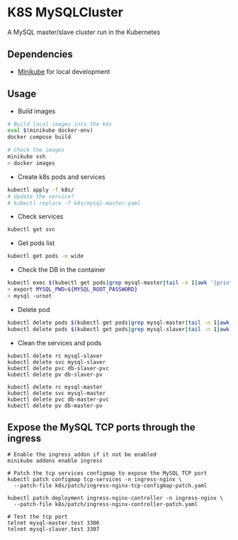 # K8S MySQLCluster
A MySQL master/slave cluster run in the Kubernetes

## Dependencies
* [Minikube](https://minikube.sigs.k8s.io/docs/) for local development

## Usage
* Build images
```bash
# Build local images into the k8s
eval $(minikube docker-env)
docker compose build

# Check the images
minikube ssh
> docker images
```

* Create k8s pods and services
```bash
kubectl apply -f k8s/
# Update the service?
# kubectl replace -f k8s/mysql-master.yaml
```

* Check services
```bash
kubectl get svc
```

* Get pods list
```bash
kubectl get pods -o wide
```

* Check the DB in the container
```bash
kubectl exec $(kubectl get pods|grep mysql-master|tail -n 1|awk '{print $1}') -it -- /bin/bash
> export MYSQL_PWD=${MYSQL_ROOT_PASSWORD}
> mysql -uroot
```

* Delete pod
```bash
kubectl delete pods $(kubectl get pods|grep mysql-master|tail -n 1|awk '{print $1}')
kubectl delete pods $(kubectl get pods|grep mysql-slaver|tail -n 1|awk '{print $1}')
```

* Clean the services and pods
```shell script
kubectl delete rc mysql-slaver
kubectl delete svc mysql-slaver
kubectl delete pvc db-slaver-pvc
kubectl delete pv db-slaver-pv

kubectl delete rc mysql-master
kubectl delete svc mysql-master
kubectl delete pvc db-master-pvc
kubectl delete pv db-master-pv
```

## Expose the MySQL TCP ports through the ingress
```shell
# Enable the ingress addon if it not be enabled
minikube addons enable ingress

# Patch the tcp services configmap to expose the MySQL TCP port
kubectl patch configmap tcp-services -n ingress-nginx \
  --patch-file k8s/patch/ingress-nginx-tcp-configmap-patch.yaml

kubectl patch deployment ingress-nginx-controller -n ingress-nginx \
  --patch-file k8s/patch/ingress-nginx-controller-patch.yaml

# Test the tcp port
telnet mysql-master.test 3306
telnet mysql-slaver.test 3307

```
